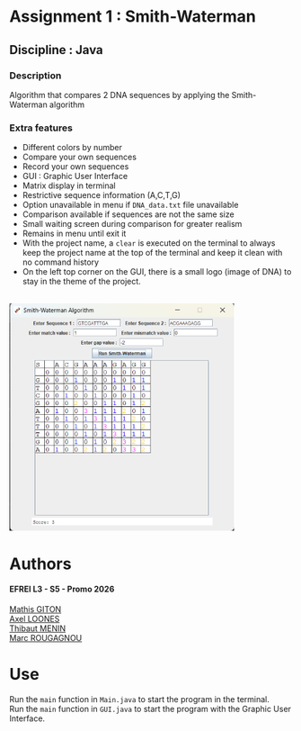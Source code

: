 # Assignment 1 : Smith-Waterman
## Discipline : Java
### Description
Algorithm that compares 2 DNA sequences by applying the Smith-Waterman algorithm

### Extra features
* Different colors by number
* Compare your own sequences
* Record your own sequences
* GUI : Graphic User Interface
* Matrix display in terminal
* Restrictive sequence information (A,C,T,G)
* Option unavailable in menu if `DNA_data.txt` file unavailable
* Comparison available if sequences are not the same size
* Small waiting screen during comparison for greater realism
* Remains in menu until exit it
* With the project name, a `clear` is executed on the terminal to always keep the project 
name at the top of the terminal and keep it clean with no command history
* On the left top corner on the GUI, there is 
a small logo (image of DNA) to stay in the theme of the project.

\
<img src="./img/UI_project.png" alt="drawing" width="400"/>
# Authors

#### EFREI L3 - S5 - Promo 2026

[Mathis GITON](https://github.com/MathisG179)\
[Axel LOONES](https://github.com/AxelLns)\
[Thibaut MENIN](https://github.com/Pulsar94)\
[Marc ROUGAGNOU](https://github.com/MarcEfrei)

# Use

Run the `main` function in `Main.java` to start the program in the terminal.\
Run the `main` function in `GUI.java` to start the program with the Graphic User Interface.